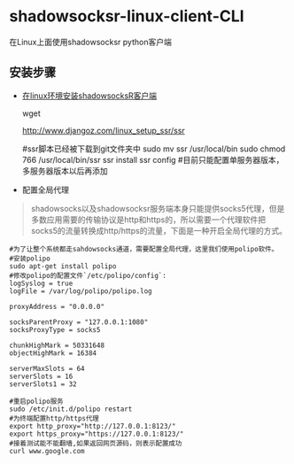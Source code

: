 # shadowsocksr-linux-client-CLI
在Linux上面使用shadowsocksr python客户端

## 安装步骤

* [在linux环境安装shadowsocksR客户端](https://www.djangoz.com/2017/08/16/linux_setup_ssr/)


    wget <p>http://www.djangoz.com/linux_setup_ssr/ssr</p> #ssr脚本已经被下载到git文件夹中
    sudo mv ssr /usr/local/bin
    sudo chmod 766 /usr/local/bin/ssr
    ssr install
    ssr config #目前只能配置单服务器版本，多服务器版本以后再添加

* 配置全局代理
	
> shadowsocks以及shadowsocksr服务端本身只能提供socks5代理，但是多数应用需要的传输协议是http和https的，所以需要一个代理软件把socks5的流量转换成http/https的流量，下面是一种开启全局代理的方式。

    #为了让整个系统都走sahdowsocks通道，需要配置全局代理，这里我们使用polipo软件。
    #安装polipo
    sudo apt-get install polipo
    #修改polipo的配置文件`/etc/polipo/config`:
    logSyslog = true
    logFile = /var/log/polipo/polipo.log

    proxyAddress = "0.0.0.0"

    socksParentProxy = "127.0.0.1:1080"
    socksProxyType = socks5

    chunkHighMark = 50331648
    objectHighMark = 16384

    serverMaxSlots = 64
    serverSlots = 16
    serverSlots1 = 32

    #重启polipo服务
    sudo /etc/init.d/polipo restart
    #为终端配置http/https代理
    export http_proxy="http://127.0.0.1:8123/"
    export https_proxy="https://127.0.0.1:8123/"
    #接着测试能不能翻墙,如果返回网页源码，则表示配置成功
    curl www.google.com
